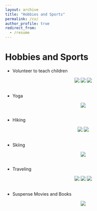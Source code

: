 ```yaml
---
layout: archive
title: "Hobbies and Sports"
permalink: /cv/
author_profile: true
redirect_from:
  - /resume
---
```



Hobbies and Sports
==================

* Volunteer to teach children
</div>
<div align="center">
<img src="/images/vo1.JPG">
<img src="/images/vo2.JPG">
<img src="/images/vo3.JPG">
</div>
<br/>

* Yoga
</div>
<div align="center">
<img src="/images/exer.jpg">
</div>
<br/>

* Hiking
</div>
<div align="center">
<img src="/images/Hik1.JPG">
<img src="/images/IMG_7856.jpg">
</div>
<br/>

* Skiing
</div>
<div align="center">
<img src="/images/Ski.JPG">
</div>
<br/>  

* Traveling
</div>
<div align="center">
<img src="/images/Tra1.JPG">
<img src="/images/Tra2.JPG">
<img src="/images/Fish1.JPG">
</div>
<br/>

* Suspense Movies and Books
</div>
<div align="center">
<img src="/images/Book1.JPG">
</div>
<br/>
